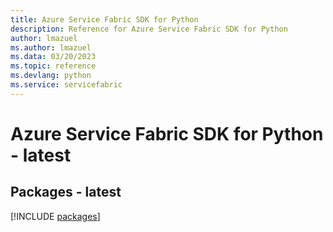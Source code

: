 ```yaml
---
title: Azure Service Fabric SDK for Python
description: Reference for Azure Service Fabric SDK for Python
author: lmazuel
ms.author: lmazuel
ms.data: 03/20/2023
ms.topic: reference
ms.devlang: python
ms.service: servicefabric
---
```

# Azure Service Fabric SDK for Python - latest
## Packages - latest
[!INCLUDE [packages](service-fabric-index.md)]